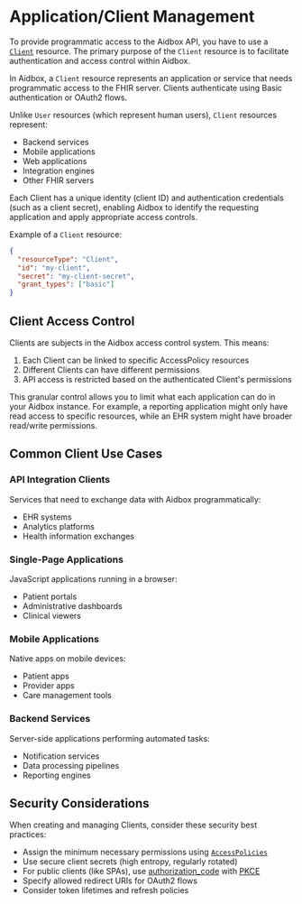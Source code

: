 # Application/Client Management

To provide programmatic access to the Aidbox API, you have to use a [`Client`](../../reference/system-resources-reference/iam-module-resources.md#client) resource. The primary purpose of the `Client` resource is to facilitate authentication and access control within Aidbox.

In Aidbox, a `Client` resource represents an application or service that needs programmatic access to the FHIR server. Clients authenticate using Basic authentication or OAuth2 flows.

Unlike `User` resources (which represent human users), `Client` resources represent:

* Backend services
* Mobile applications
* Web applications
* Integration engines
* Other FHIR servers

Each Client has a unique identity (client ID) and authentication credentials (such as a client secret), enabling Aidbox to identify the requesting application and apply appropriate access controls.

Example of a `Client` resource:

```json
{
  "resourceType": "Client",
  "id": "my-client",
  "secret": "my-client-secret",
  "grant_types": ["basic"]
}
```

## Client Access Control

Clients are subjects in the Aidbox access control system. This means:

1. Each Client can be linked to specific AccessPolicy resources
2. Different Clients can have different permissions
3. API access is restricted based on the authenticated Client's permissions

This granular control allows you to limit what each application can do in your Aidbox instance. For example, a reporting application might only have read access to specific resources, while an EHR system might have broader read/write permissions.

## Common Client Use Cases

### API Integration Clients

Services that need to exchange data with Aidbox programmatically:

* EHR systems
* Analytics platforms
* Health information exchanges

### Single-Page Applications

JavaScript applications running in a browser:

* Patient portals
* Administrative dashboards
* Clinical viewers

### Mobile Applications

Native apps on mobile devices:

* Patient apps
* Provider apps
* Care management tools

### Backend Services

Server-side applications performing automated tasks:

* Notification services
* Data processing pipelines
* Reporting engines

## Security Considerations

When creating and managing Clients, consider these security best practices:

* Assign the minimum necessary permissions using [`AccessPolicies`](../../access-control/authorization/access-policies.md)
* Use secure client secrets (high entropy, regularly rotated)
* For public clients (like SPAs), use [authorization\_code](../../tutorials/security-access-control-tutorials/authorization-code-grant.md) with [PKCE](https://datatracker.ietf.org/doc/html/rfc7636)
* Specify allowed redirect URIs for OAuth2 flows
* Consider token lifetimes and refresh policies
